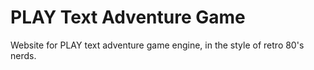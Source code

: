 # PLAY Text Adventure Game

Website for PLAY text adventure game engine, in the style of retro 80's nerds.
